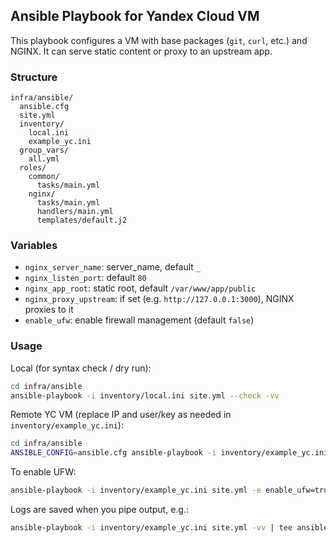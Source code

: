 ## Ansible Playbook for Yandex Cloud VM

This playbook configures a VM with base packages (`git`, `curl`, etc.) and NGINX. It can serve static content or proxy to an upstream app.

### Structure

```
infra/ansible/
  ansible.cfg
  site.yml
  inventory/
    local.ini
    example_yc.ini
  group_vars/
    all.yml
  roles/
    common/
      tasks/main.yml
    nginx/
      tasks/main.yml
      handlers/main.yml
      templates/default.j2
```

### Variables

- `nginx_server_name`: server_name, default `_`
- `nginx_listen_port`: default `80`
- `nginx_app_root`: static root, default `/var/www/app/public`
- `nginx_proxy_upstream`: if set (e.g. `http://127.0.0.1:3000`), NGINX proxies to it
- `enable_ufw`: enable firewall management (default `false`)

### Usage

Local (for syntax check / dry run):

```bash
cd infra/ansible
ansible-playbook -i inventory/local.ini site.yml --check -vv
```

Remote YC VM (replace IP and user/key as needed in `inventory/example_yc.ini`):

```bash
cd infra/ansible
ANSIBLE_CONFIG=ansible.cfg ansible-playbook -i inventory/example_yc.ini site.yml -b -vv
```

To enable UFW:

```bash
ansible-playbook -i inventory/example_yc.ini site.yml -e enable_ufw=true -b
```

Logs are saved when you pipe output, e.g.:

```bash
ansible-playbook -i inventory/example_yc.ini site.yml -vv | tee ansible_run.log
```

